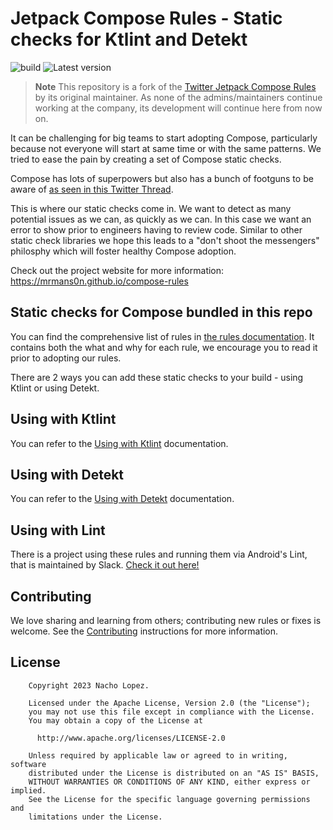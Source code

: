 # Jetpack Compose Rules - Static checks for Ktlint and Detekt

![build](https://github.com/mrmans0n/compose-rules/actions/workflows/build.yaml/badge.svg) ![Latest version](https://img.shields.io/maven-central/v/io.nlopez.compose.rules/common)

> **Note**
> This repository is a fork of the [Twitter Jetpack Compose Rules](https://github.com/twitter/compose-rules) by its original maintainer. As none of the admins/maintainers continue working at the company, its development will continue here from now on.

It can be challenging for big teams to start adopting Compose, particularly because not everyone will start at same time or with the same patterns. We tried to ease the pain by creating a set of Compose static checks.

Compose has lots of superpowers but also has a bunch of footguns to be aware of [as seen in this Twitter Thread](https://twitter.com/mrmans0n/status/1507390768796909571).

This is where our static checks come in. We want to detect as many potential issues as we can, as quickly as we can. In this case we want an error to show prior to engineers having to review code. Similar to other static check libraries we hope this leads to a "don't shoot the messengers" philosphy which will foster healthy Compose adoption.

Check out the project website for more information: https://mrmans0n.github.io/compose-rules

## Static checks for Compose bundled in this repo

You can find the comprehensive list of rules in [the rules documentation](https://mrmans0n.github.io/compose-rules/rules). It contains both the what and why for each rule, we encourage you to read it prior to adopting our rules.

There are 2 ways you can add these static checks to your build - using Ktlint or using Detekt.

## Using with Ktlint

You can refer to the [Using with Ktlint](https://mrmans0n.github.io/compose-rules/ktlint) documentation.

## Using with Detekt

You can refer to the [Using with Detekt](https://mrmans0n.github.io/compose-rules/detekt) documentation.

## Using with Lint

There is a project using these rules and running them via Android's Lint, that is maintained by Slack. [Check it out here!](https://github.com/slackhq/compose-lints/)

## Contributing

We love sharing and learning from others; contributing new rules or fixes is welcome. See the [Contributing](CONTRIBUTING.md) instructions for more information.

## License

```
    Copyright 2023 Nacho Lopez.

    Licensed under the Apache License, Version 2.0 (the "License");
    you may not use this file except in compliance with the License.
    You may obtain a copy of the License at

      http://www.apache.org/licenses/LICENSE-2.0

    Unless required by applicable law or agreed to in writing, software
    distributed under the License is distributed on an "AS IS" BASIS,
    WITHOUT WARRANTIES OR CONDITIONS OF ANY KIND, either express or implied.
    See the License for the specific language governing permissions and
    limitations under the License.
```
